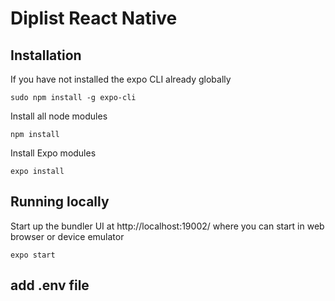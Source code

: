 # Diplist React Native

## Installation

If you have not installed the expo CLI already globally

```
sudo npm install -g expo-cli
```

Install all node modules

```
npm install
```

Install Expo modules

```
expo install
```

## Running locally

Start up the bundler UI at http://localhost:19002/ where you can start in web browser or device emulator

```
expo start
```

## add .env file
